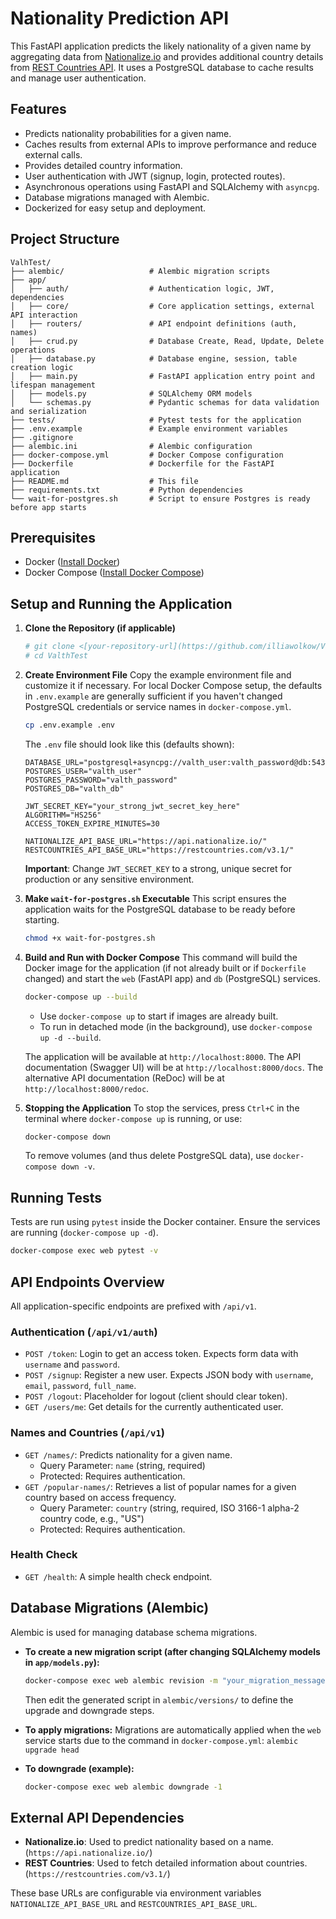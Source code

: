 # Nationality Prediction API

This FastAPI application predicts the likely nationality of a given name by aggregating data from [Nationalize.io](https://nationalize.io/) and provides additional country details from [REST Countries API](https://restcountries.com/). It uses a PostgreSQL database to cache results and manage user authentication.

## Features

- Predicts nationality probabilities for a given name.
- Caches results from external APIs to improve performance and reduce external calls.
- Provides detailed country information.
- User authentication with JWT (signup, login, protected routes).
- Asynchronous operations using FastAPI and SQLAlchemy with `asyncpg`.
- Database migrations managed with Alembic.
- Dockerized for easy setup and deployment.

## Project Structure

```
ValhTest/
├── alembic/                   # Alembic migration scripts
├── app/
│   ├── auth/                  # Authentication logic, JWT, dependencies
│   ├── core/                  # Core application settings, external API interaction
│   ├── routers/               # API endpoint definitions (auth, names)
│   ├── crud.py                # Database Create, Read, Update, Delete operations
│   ├── database.py            # Database engine, session, table creation logic
│   ├── main.py                # FastAPI application entry point and lifespan management
│   ├── models.py              # SQLAlchemy ORM models
│   └── schemas.py             # Pydantic schemas for data validation and serialization
├── tests/                     # Pytest tests for the application
├── .env.example               # Example environment variables
├── .gitignore
├── alembic.ini                # Alembic configuration
├── docker-compose.yml         # Docker Compose configuration
├── Dockerfile                 # Dockerfile for the FastAPI application
├── README.md                  # This file
├── requirements.txt           # Python dependencies
└── wait-for-postgres.sh       # Script to ensure Postgres is ready before app starts
```

## Prerequisites

- Docker ([Install Docker](https://docs.docker.com/get-docker/))
- Docker Compose ([Install Docker Compose](https://docs.docker.com/compose/install/))

## Setup and Running the Application

1.  **Clone the Repository (if applicable)**
    ```bash
    # git clone <[your-repository-url](https://github.com/illiawolkow/ValthTest)>
    # cd ValthTest
    ```

2.  **Create Environment File**
    Copy the example environment file and customize it if necessary. For local Docker Compose setup, the defaults in `.env.example` are generally sufficient if you haven't changed PostgreSQL credentials or service names in `docker-compose.yml`.
    ```bash
    cp .env.example .env
    ```
    The `.env` file should look like this (defaults shown):
    ```env
    DATABASE_URL="postgresql+asyncpg://valth_user:valth_password@db:5432/valth_db"
    POSTGRES_USER="valth_user"
    POSTGRES_PASSWORD="valth_password"
    POSTGRES_DB="valth_db"

    JWT_SECRET_KEY="your_strong_jwt_secret_key_here"
    ALGORITHM="HS256"
    ACCESS_TOKEN_EXPIRE_MINUTES=30

    NATIONALIZE_API_BASE_URL="https://api.nationalize.io/"
    RESTCOUNTRIES_API_BASE_URL="https://restcountries.com/v3.1/"
    ```
    **Important**: Change `JWT_SECRET_KEY` to a strong, unique secret for production or any sensitive environment.

3.  **Make `wait-for-postgres.sh` Executable**
    This script ensures the application waits for the PostgreSQL database to be ready before starting.
    ```bash
    chmod +x wait-for-postgres.sh
    ```

4.  **Build and Run with Docker Compose**
    This command will build the Docker image for the application (if not already built or if `Dockerfile` changed) and start the `web` (FastAPI app) and `db` (PostgreSQL) services.
    ```bash
    docker-compose up --build
    ```
    - Use `docker-compose up` to start if images are already built.
    - To run in detached mode (in the background), use `docker-compose up -d --build`.

    The application will be available at `http://localhost:8000`.
    The API documentation (Swagger UI) will be at `http://localhost:8000/docs`.
    The alternative API documentation (ReDoc) will be at `http://localhost:8000/redoc`.

5.  **Stopping the Application**
    To stop the services, press `Ctrl+C` in the terminal where `docker-compose up` is running, or use:
    ```bash
    docker-compose down
    ```
    To remove volumes (and thus delete PostgreSQL data), use `docker-compose down -v`.

## Running Tests

Tests are run using `pytest` inside the Docker container. Ensure the services are running (`docker-compose up -d`).

```bash
docker-compose exec web pytest -v
```

## API Endpoints Overview

All application-specific endpoints are prefixed with `/api/v1`.

### Authentication (`/api/v1/auth`)

-   `POST /token`: Login to get an access token. Expects form data with `username` and `password`.
-   `POST /signup`: Register a new user. Expects JSON body with `username`, `email`, `password`, `full_name`.
-   `POST /logout`: Placeholder for logout (client should clear token).
-   `GET /users/me`: Get details for the currently authenticated user.

### Names and Countries (`/api/v1`)

-   `GET /names/`: Predicts nationality for a given name.
    -   Query Parameter: `name` (string, required)
    -   Protected: Requires authentication.
-   `GET /popular-names/`: Retrieves a list of popular names for a given country based on access frequency.
    -   Query Parameter: `country` (string, required, ISO 3166-1 alpha-2 country code, e.g., "US")
    -   Protected: Requires authentication.

### Health Check

-   `GET /health`: A simple health check endpoint.

## Database Migrations (Alembic)

Alembic is used for managing database schema migrations.

-   **To create a new migration script (after changing SQLAlchemy models in `app/models.py`):**
    ```bash
    docker-compose exec web alembic revision -m "your_migration_message"
    ```
    Then edit the generated script in `alembic/versions/` to define the upgrade and downgrade steps.

-   **To apply migrations:**
    Migrations are automatically applied when the `web` service starts due to the command in `docker-compose.yml`:
    `alembic upgrade head`

-   **To downgrade (example):**
    ```bash
    docker-compose exec web alembic downgrade -1 
    ```

## External API Dependencies

-   **Nationalize.io**: Used to predict nationality based on a name. (`https://api.nationalize.io/`)
-   **REST Countries**: Used to fetch detailed information about countries. (`https://restcountries.com/v3.1/`)

These base URLs are configurable via environment variables `NATIONALIZE_API_BASE_URL` and `RESTCOUNTRIES_API_BASE_URL`. 
